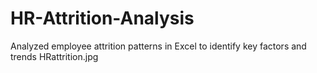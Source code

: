 # HR-Attrition-Analysis
Analyzed employee attrition patterns in Excel to identify key factors and trends
HRattrition.jpg
